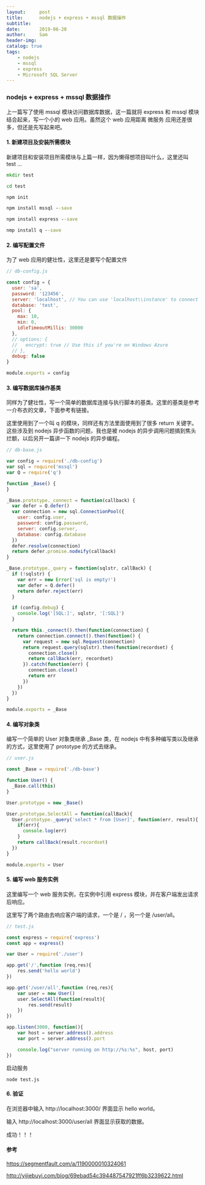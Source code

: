 ```yaml
---
layout:     post
title:      nodejs + express + mssql 数据操作
subtitle:   
date:       2019-06-20
author:     Sam
header-img: 
catalog: true
tags:
    - nodejs
    - mssql
    - express
    - Microsoft SQL Server
---
```

### nodejs + express + mssql 数据操作
上一篇写了使用 mssql 模块访问数据库数据，这一篇就将 express 和 mssql 模块结合起来，写一个小的 web 应用。虽然这个 web 应用距离 微服务 应用还差很多，但还是先写起来吧。

#### 1. 新建项目及安装所需模块
新建项目和安装项目所需模块与上篇一样，因为懒得想项目叫什么，这里还叫 test ...
```cmd
mkdir test

cd test

npm init

npm install mssql --save

npm install express --save

nmp install q --save
```

#### 2. 编写配置文件
为了 web 应用的健壮性，这里还是要写个配置文件

```javascript
// db-config.js

const config = {
  user: 'sa',
  password: '123456',
  server: 'localhost', // You can use 'localhost\\instance' to connect to named instance
  database: 'test',
  pool: {
    max: 10,
    min: 0,
    idleTimeoutMillis: 30000
  },
  // options: {
  //   encrypt: true // Use this if you're on Windows Azure
  // },
  debug: false
}

module.exports = config

```

#### 3. 编写数据库操作基类
同样为了健壮性，写一个简单的数据库连接与执行脚本的基类。这里的基类是参考一介布衣的文章，下面参考有链接。

这里使用到了一个叫 q 的模块，同样还有方法里面使用到了很多 return 关键字。这些涉及到 nodejs 异步函数的问题，我也是被 nodejs 的异步调用问题搞到焦头烂额，以后另开一篇讲一下 nodejs 的异步编程。
```javascript
// db-base.js

var config = require('./db-config')
var sql = require('mssql')
var Q = require('q')

function _Base() {
}

_Base.prototype._connect = function(callback) {
  var defer = Q.defer()
  var connection = new sql.ConnectionPool({
    user: config.user,
    password: config.password,
    server: config.server,
    database: config.database
  })
  defer.resolve(connection)
  return defer.promise.nodeify(callback)
}

_Base.prototype._query = function(sqlstr, callBack) {
  if (!sqlstr) {
    var err = new Error('sql is empty!')
    var defer = Q.defer()
    return defer.reject(err)
  }

  if (config.debug) {
    console.log('[SQL:]', sqlstr, '[:SQL]')
  }

  return this._connect().then(function(connection) {
    return connection.connect().then(function() {
      var request = new sql.Request(connection)
      return request.query(sqlstr).then(function(recordset) {
        connection.close()
        return callBack(err, recordset)
      }).catch(function(err) {
        connection.close()
        return err
      })
    })
  })
}

module.exports = _Base
```

#### 4. 编写对象类
编写一个简单的 User 对象类继承 _Base 类，在 nodejs 中有多种编写类以及继承的方式，这里使用了 prototype 的方式去继承。
```javascript
// user.js

const _Base = require('./db-base')

function User() {
  _Base.call(this)
}

User.prototype = new _Base()

User.prototype.SelectAll = function(callBack){
  User.prototype._query('select * from [User]', function(err, result){
    if(err){
      console.log(err)
    }
    return callBack(result.recordset)
  })
}

module.exports = User
```

#### 5. 编写 web 服务实例
这里编写一个 web 服务实例，在实例中引用 express 模块，并在客户端发出请求后响应。

这里写了两个路由去响应客户端的请求，一个是 / ，另一个是  /user/all。
```javascript
// test.js

const express = require('express')
const app = express()

var User = require('./user')

app.get('/',function (req,res){
    res.send('hello world')
})

app.get('/user/all',function (req,res){
    var user = new User()
    user.SelectAll(function(result){
        res.send(result)
    })
})

app.listen(3000, function(){
    var host = server.address().address
    var port = server.address().port

    console.log("server running on http://%s:%s", host, port)
})
```
启动服务
```
node test.js
```

#### 6. 验证
在浏览器中输入 http://localhost:3000/ 界面显示 hello world。

输入 http://localhost:3000/user/all 界面显示获取的数据。

成功！！！


#### 参考
https://segmentfault.com/a/1190000010324061

http://yijiebuyi.com/blog/69ebad54c394487547921ff6b3239622.html

